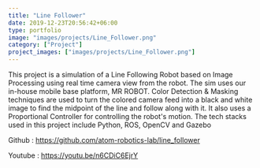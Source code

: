 ```yaml
---
title: "Line Follower"
date: 2019-12-23T20:56:42+06:00
type: portfolio
image: "images/projects/Line_Follower.png"
category: ["Project"]
project_images: ["images/projects/Line_Follower.png"]
---
```


This project is a simulation of a Line Following Robot based on Image Processing using real time camera view from the robot. The sim uses our in-house mobile base platform, MR ROBOT.
Color Detection & Masking techniques are used to turn the colored camera feed into a black and white image to find the midpoint of the line and follow along with it. It also uses a Proportional Controller for controlling the robot's motion.
The tech stacks used in this project include Python, ROS, OpenCV and Gazebo

Github : https://github.com/atom-robotics-lab/line_follower

Youtube : https://youtu.be/n6CDiC6EjrY


